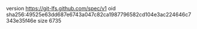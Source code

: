 version https://git-lfs.github.com/spec/v1
oid sha256:49525e63dd687e6743a047c82ca1987796582cd104e3ac224646c7343e35f46e
size 6735
